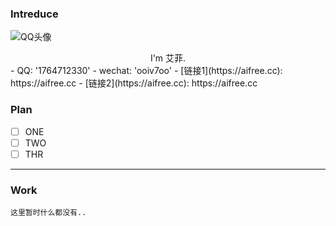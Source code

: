 <script>
  document.querySelector("body > header > h1").innerText='W e l c o m e !';
  document.querySelector("#content > footer > span").innerText='./';
</script>
<style>
#content > p > img{
   display: block;
   width: 150px;
   margin-left: auto;
   margin-right: auto;
   border: 2px solid #000;
   border-radius：50%;
 }
</style>
### Intreduce

 ![QQ头像](https://q1.qlogo.cn/g?b=qq&nk=1764712330&s=640)
 <center>I'm 艾菲.</center>
 - QQ: '1764712330'
 - wechat: 'ooiv7oo'
 - [链接1](https://aifree.cc):  https://aifree.cc
 - [链接2](https://aifree.cc):  https://aifree.cc

### Plan
- [ ] ONE
- [ ] TWO
- [ ] THR

---
### Work


```123
这里暂时什么都没有..
```
